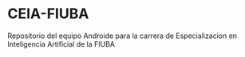 # CEIA-FIUBA
Repositorio del equipo Androide para la carrera de Especializacion en Inteligencia Artificial de la FIUBA
